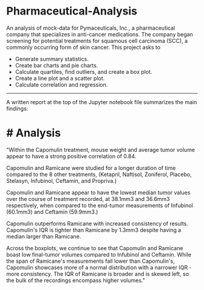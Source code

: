 # Pharmaceutical-Analysis
An analysis of mock-data for Pymaceuticals, Inc., a pharmaceutical company that specializes in anti-cancer medications. The company began screening for potential treatments for squamous cell carcinoma (SCC), a commonly occurring form of skin cancer. This project asks to
* Generate summary statistics.
* Create bar charts and pie charts.
* Calculate quartiles, find outliers, and create a box plot.
* Create a line plot and a scatter plot.
* Calculate correlation and regression.
________________________________________________________________
A written report at the top of the Jupyter notebook file summarizes the main findings:

# # Analysis

"Within the Capomulin treatment, mouse weight and average tumor volume appear to have a strong positive correlation of 0.84.

Capomulin and Ramicane were studied for a longer duration of time compared to the 8 other treatments, (Ketapril, Naftisol, Zoniferol, Placebo, Stelasyn, Infubinol, Ceftamin, and Propriva.)

Capomulin and Ramicane appear to have the lowest median tumor values over the course of treatment recorded, at 38.1mm3 and 36.6mm3 respectively, when compared to the end-tumor measurements of Infubinol (60.1mm3) and Ceftamin (59.9mm3.)

Capomulin outperforms Ramicane with increased consistency of results. Capomulin's IQR is tighter than Ramicane by 1.3mm3 despite having a median larger than Ramicane.

Across the boxplots, we continue to see that Capomulin and Ramicane boast low final-tumor volumes compared to Infubinol and Ceftamin. While the span of Ramicane's measurements fall lower than Capomulin's, Capomulin showcases more of a normal distribution with a narrower IQR - more consistency. The IQR of Ramicane is broader and is skewed left, so the bulk of the recordings encompass higher volumes."
